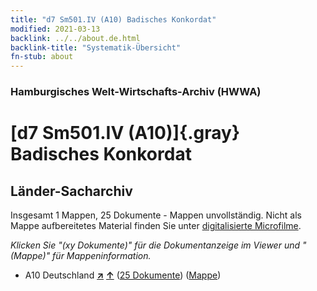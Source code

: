 ```yaml
---
title: "d7 Sm501.IV (A10) Badisches Konkordat"
modified: 2021-03-13
backlink: ../../about.de.html
backlink-title: "Systematik-Übersicht"
fn-stub: about
---
```


### Hamburgisches Welt-Wirtschafts-Archiv (HWWA)

# [d7 Sm501.IV (A10)]{.gray}&#8201; Badisches Konkordat&#160; 







## Länder-Sacharchiv




Insgesamt 1 Mappen, 25 Dokumente - Mappen unvollständig.
Nicht als Mappe aufbereitetes Material finden Sie unter [digitalisierte Microfilme](/film/h1_sh.de.html).

_Klicken Sie "(xy Dokumente)" für die Dokumentanzeige im Viewer und "(Mappe)" für Mappeninformation._



- A10 Deutschland [**&nearr;**](../../../geo/i/126128/about.de.html "Deutschland (alle Mappen)") [**&uarr;**](../../../geo/about.de.html#A10 "Ländersystematik") (<a href="https://pm20.zbw.eu/iiifview/folder/sh/126128,144252" title="über: Deutschland : Badisches Konkordat" target="_blank">25 Dokumente</a>) ([Mappe](../../../../folder/sh/1261xx/126128/1442xx/144252/about.de.html))









